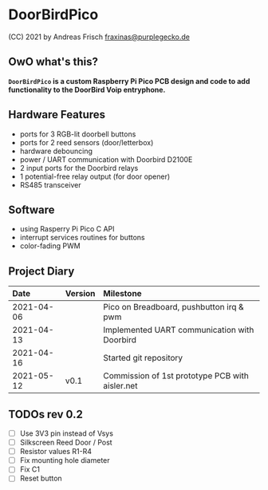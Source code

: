 # DoorBirdPico

(CC) 2021 by Andreas Frisch <fraxinas@purplegecko.de>

## OwO what's this?

**`DoorBirdPico` is a custom Raspberry Pi Pico PCB design and code to add functionality to the DoorBird Voip entryphone.**

## Hardware Features

- ports for 3 RGB-lit doorbell buttons
- ports for 2 reed sensors (door/letterbox)
- hardware debouncing
- power / UART communication with Doorbird D2100E
- 2 input ports for the Doorbird relays
- 1 potential-free relay output (for door opener)
- RS485 transceiver

## Software

- using Rasperry Pi Pico C API
- interrupt services routines for buttons
- color-fading PWM

## Project Diary

| Date       | Version | Milestone                                       |
| :--------- | :------ | :---------------------------------------------- |
| 2021-04-06 |         | Pico on Breadboard, pushbutton irq & pwm        |
| 2021-04-13 |         | Implemented UART communication with Doorbird    |
| 2021-04-16 |         | Started git repository                          |
| 2021-05-12 | v0.1    | Commission of 1st prototype PCB with aisler.net |

## TODOs rev 0.2

- [ ] Use 3V3 pin instead of Vsys
- [ ] Silkscreen Reed Door / Post
- [ ] Resistor values R1-R4
- [ ] Fix mounting hole diameter
- [ ] Fix C1
- [ ] Reset button
